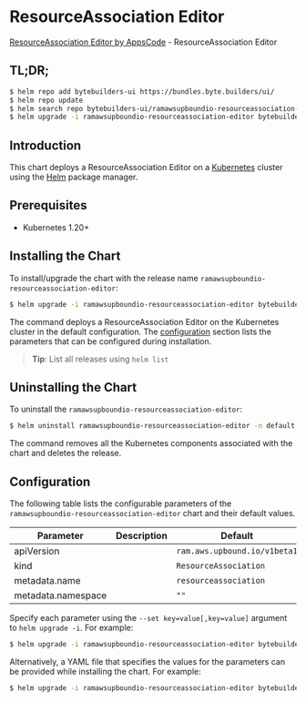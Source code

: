 # ResourceAssociation Editor

[ResourceAssociation Editor by AppsCode](https://byte.builders) - ResourceAssociation Editor

## TL;DR;

```bash
$ helm repo add bytebuilders-ui https://bundles.byte.builders/ui/
$ helm repo update
$ helm search repo bytebuilders-ui/ramawsupboundio-resourceassociation-editor --version=v0.4.18
$ helm upgrade -i ramawsupboundio-resourceassociation-editor bytebuilders-ui/ramawsupboundio-resourceassociation-editor -n default --create-namespace --version=v0.4.18
```

## Introduction

This chart deploys a ResourceAssociation Editor on a [Kubernetes](http://kubernetes.io) cluster using the [Helm](https://helm.sh) package manager.

## Prerequisites

- Kubernetes 1.20+

## Installing the Chart

To install/upgrade the chart with the release name `ramawsupboundio-resourceassociation-editor`:

```bash
$ helm upgrade -i ramawsupboundio-resourceassociation-editor bytebuilders-ui/ramawsupboundio-resourceassociation-editor -n default --create-namespace --version=v0.4.18
```

The command deploys a ResourceAssociation Editor on the Kubernetes cluster in the default configuration. The [configuration](#configuration) section lists the parameters that can be configured during installation.

> **Tip**: List all releases using `helm list`

## Uninstalling the Chart

To uninstall the `ramawsupboundio-resourceassociation-editor`:

```bash
$ helm uninstall ramawsupboundio-resourceassociation-editor -n default
```

The command removes all the Kubernetes components associated with the chart and deletes the release.

## Configuration

The following table lists the configurable parameters of the `ramawsupboundio-resourceassociation-editor` chart and their default values.

|     Parameter      | Description |                 Default                 |
|--------------------|-------------|-----------------------------------------|
| apiVersion         |             | <code>ram.aws.upbound.io/v1beta1</code> |
| kind               |             | <code>ResourceAssociation</code>        |
| metadata.name      |             | <code>resourceassociation</code>        |
| metadata.namespace |             | <code>""</code>                         |


Specify each parameter using the `--set key=value[,key=value]` argument to `helm upgrade -i`. For example:

```bash
$ helm upgrade -i ramawsupboundio-resourceassociation-editor bytebuilders-ui/ramawsupboundio-resourceassociation-editor -n default --create-namespace --version=v0.4.18 --set apiVersion=ram.aws.upbound.io/v1beta1
```

Alternatively, a YAML file that specifies the values for the parameters can be provided while
installing the chart. For example:

```bash
$ helm upgrade -i ramawsupboundio-resourceassociation-editor bytebuilders-ui/ramawsupboundio-resourceassociation-editor -n default --create-namespace --version=v0.4.18 --values values.yaml
```
